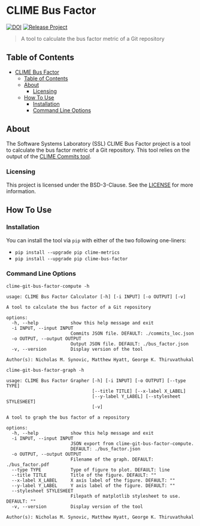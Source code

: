 # CLIME Bus Factor

[![DOI](https://zenodo.org/badge/407346377.svg)](https://zenodo.org/badge/latestdoi/407346377)
[![Release Project](https://github.com/SoftwareSystemsLaboratory/clime-bus-factor/actions/workflows/release.yml/badge.svg)](https://github.com/SoftwareSystemsLaboratory/clime-bus-factor/actions/workflows/release.yml)

> A tool to calculate the bus factor metric of a Git repository

## Table of Contents

- [CLIME Bus Factor](#clime-bus-factor)
  - [Table of Contents](#table-of-contents)
  - [About](#about)
    - [Licensing](#licensing)
  - [How To Use](#how-to-use)
    - [Installation](#installation)
    - [Command Line Options](#command-line-options)

## About

The Software Systems Laboratory (SSL) CLIME Bus Factor project is a tool to calculate the bus factor metric of a Git repository. This tool relies on the output of the [CLIME Commits tool](https://github.com/SoftwareSystemsLaboratory/clime-commits).

### Licensing

This project is licensed under the BSD-3-Clause. See the [LICENSE](LICENSE) for more information.

## How To Use

### Installation

You can install the tool via `pip` with either of the two following one-liners:

- `pip install --upgrade pip clime-metrics`
- `pip install --upgrade pip clime-bus-factor`

### Command Line Options

`clime-git-bus-factor-compute -h`

``` shell
usage: CLIME Bus Factor Calculator [-h] [-i INPUT] [-o OUTPUT] [-v]

A tool to calculate the bus factor of a Git repository

options:
  -h, --help            show this help message and exit
  -i INPUT, --input INPUT
                        Commits JSON file. DEFAULT: ./commits_loc.json
  -o OUTPUT, --output OUTPUT
                        Output JSON file. DEFAULT: ./bus_factor.json
  -v, --version         Display version of the tool

Author(s): Nicholas M. Synovic, Matthew Hyatt, George K. Thiruvathukal
```

`clime-git-bus-factor-graph -h`

``` shell
usage: CLIME Bus Factor Grapher [-h] [-i INPUT] [-o OUTPUT] [--type TYPE]
                                [--title TITLE] [--x-label X_LABEL]
                                [--y-label Y_LABEL] [--stylesheet STYLESHEET]
                                [-v]

A tool to graph the bus factor of a repository

options:
  -h, --help            show this help message and exit
  -i INPUT, --input INPUT
                        JSON export from clime-git-bus-factor-compute.
                        DEFAULT: ./bus_factor.json
  -o OUTPUT, --output OUTPUT
                        Filename of the graph. DEFAULT: ./bus_factor.pdf
  --type TYPE           Type of figure to plot. DEFAULT: line
  --title TITLE         Title of the figure. DEFAULT: ""
  --x-label X_LABEL     X axis label of the figure. DEFAULT: ""
  --y-label Y_LABEL     Y axis label of the figure. DEFAULT: ""
  --stylesheet STYLESHEET
                        Filepath of matplotlib stylesheet to use. DEFAULT: ""
  -v, --version         Display version of the tool

Author(s): Nicholas M. Synovic, Matthew Hyatt, George K. Thiruvathukal
```
